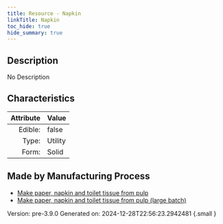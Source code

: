 ```yaml
---
title: Resource - Napkin
linkTitle: Napkin
toc_hide: true
hide_summary: true
---
```


## Description
No Description

## Characteristics

| Attribute      | Value |
|--------:|:------|
|Edible:|false|
|Type:|Utility|
|Form:|Solid|
 
## Made by Manufacturing Process

- [Make paper, napkin and toilet tissue from pulp](/docs/definitions/process/make-paper--napkin-and-toilet-tissue-from-pulp)
- [Make paper, napkin and toilet tissue from pulp (large batch)](/docs/definitions/process/make-paper--napkin-and-toilet-tissue-from-pulp--large-batch-)



    

Version: pre-3.9.0 Generated on: 2024-12-28T22:56:23.2942481
{.small }
